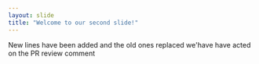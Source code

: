 ```yaml
---
layout: slide
title: "Welcome to our second slide!"
---
```

New lines have been added
and the old ones replaced
we'have have acted on the PR review comment
